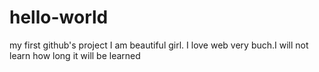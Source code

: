 # hello-world
my first github's project
I am beautiful girl. I love web very buch.I will not learn how long it will be learned
